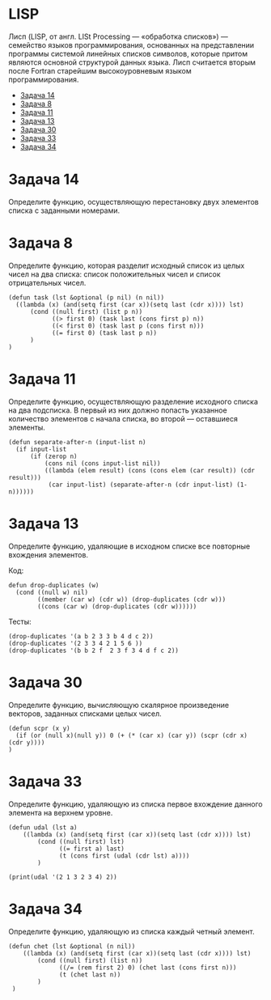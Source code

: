 # LISP

Лисп (LISP, от англ. LISt Processing — «обработка списков») — семейство языков программирования, основанных на представлении программы системой линейных списков символов, которые притом являются основной структурой данных языка. Лисп считается вторым после Fortran старейшим высокоуровневым языком программирования.

- [Задача 14](#Задача-14)
- [Задача 8](#Задача-8)
- [Задача 11](#Задача-11)
- [Задача 13](#Задача-13)
- [Задача 30](#Задача-30)
- [Задача 33](#Задача-33)
- [Задача 34](#Задача-34)


# Задача 14

Определите функцию, осуществляющую перестановку двух элементов списка
с заданными номерами.






# Задача 8

Определите функцию, которая разделит исходный список из целых чисел на два списка: список положительных чисел и список отрицательных чисел.

``` LISP
(defun task (lst &optional (p nil) (n nil))
  ((lambda (x) (and(setq first (car x))(setq last (cdr x)))) lst)
      (cond ((null first) (list p n))
            ((> first 0) (task last (cons first p) n))
            ((< first 0) (task last p (cons first n)))
            ((= first 0) (task last p n))
      )
) 
```

# Задача 11

Определите функцию, осуществляющую разделение исходного списка на два
подсписка. В первый из них должно попасть указанное количество элементов
с начала списка, во второй — оставшиеся элементы.

``` LISP
(defun separate-after-n (input-list n)
  (if input-list
      (if (zerop n)
          (cons nil (cons input-list nil))
          ((lambda (elem result) (cons (cons elem (car result)) (cdr result)))
           (car input-list) (separate-after-n (cdr input-list) (1- n))))))
```
    
# Задача 13

Определите функцию, удаляющие в исходном списке все повторные вхождения элементов.

Код:
``` LISP
defun drop-duplicates (w)
  (cond ((null w) nil)
        ((member (car w) (cdr w)) (drop-duplicates (cdr w)))
        ((cons (car w) (drop-duplicates (cdr w))))))
```
Тесты:
```
(drop-duplicates '(a b 2 3 3 b 4 d c 2))
(drop-duplicates '(2 3 3 4 2 1 5 6 ))
(drop-duplicates '(b b 2 f  2 3 f 3 4 d f c 2))
```


    
# Задача 30

Определите функцию, вычисляющую скалярное произведение векторов, заданных списками целых чисел.

``` LISP
(defun scpr (x y)
  (if (or (null x)(null y)) 0 (+ (* (car x) (car y)) (scpr (cdr x) (cdr y))))
)
```

    
# Задача 33

Определите функцию, удаляющую из списка первое вхождение данного элемента на верхнем уровне.

``` LISP
(defun udal (lst a)
    ((lambda (x) (and(setq first (car x))(setq last (cdr x)))) lst)
        (cond ((null first) lst)
              ((= first a) last)
              (t (cons first (udal (cdr lst) a))))
        )

(print(udal '(2 1 3 2 3 4) 2))
```


# Задача 34

Определите функцию, удаляющую из списка каждый четный элемент.

``` LISP
(defun chet (lst &optional (n nil))
    ((lambda (x) (and(setq first (car x))(setq last (cdr x)))) lst)
        (cond ((null first) (list n))
              ((/= (rem first 2) 0) (chet last (cons first n)))
              (t (chet last n))
        )
 )
```





    
